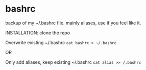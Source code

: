 # bashrc
backup of my ~/.bashrc file. mainly aliases,
use if you feel like it.

INSTALLATION:
clone the repo

Overwrite existing ~/.bashrc
```cat bashrc > ~/.bashrc```

OR

Only add aliases, keep existing ~/.bashrc
```cat alias >> /.bashrc```
